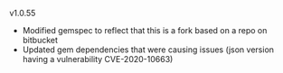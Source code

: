 v1.0.55
- Modified gemspec to reflect that this is a fork based on a repo on bitbucket
- Updated gem dependencies that were causing issues (json version having a vulnerability CVE-2020-10663)

